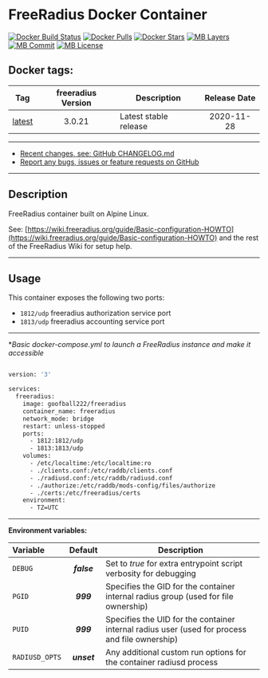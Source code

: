 # FreeRadius Docker Container

[![Docker Build Status](https://img.shields.io/docker/cloud/build/goofball222/freeradius.svg)](https://hub.docker.com/r/goofball222/freeradius/) [![Docker Pulls](https://img.shields.io/docker/pulls/goofball222/freeradius.svg)](https://hub.docker.com/r/goofball222/freeradius/) [![Docker Stars](https://img.shields.io/docker/stars/goofball222/freeradius.svg)](https://hub.docker.com/r/goofball222/freeradius/) [![MB Layers](https://images.microbadger.com/badges/image/goofball222/freeradius.svg)](https://microbadger.com/images/goofball222/freeradius) [![MB Commit](https://images.microbadger.com/badges/commit/goofball222/freeradius.svg)](https://microbadger.com/images/goofball222/freeradius) [![MB License](https://images.microbadger.com/badges/license/goofball222/freeradius.svg)](https://microbadger.com/images/goofball222/freeradius)

## Docker tags:
| Tag | freeradius Version | Description | Release Date |
| --- | :---: | --- | :---: |
| [latest](https://github.com/goofball222/freeradius/blob/master/stable/Dockerfile) | 3.0.21 | Latest stable release | 2020-11-28 |

---

* [Recent changes, see: GitHub CHANGELOG.md](https://github.com/goofball222/freeradius/blob/master/CHANGELOG.md)
* [Report any bugs, issues or feature requests on GitHub](https://github.com/goofball222/freeradius/issues)

---

## Description

FreeRadius container built on Alpine Linux.

See: [https://wiki.freeradius.org/guide/Basic-configuration-HOWTO](https://wiki.freeradius.org/guide/Basic-configuration-HOWTO) and the rest of the FreeRadius Wiki for setup help.

---

## Usage

This container exposes the following two ports:
* `1812/udp` freeradius authorization service port
* `1813/udp` freeradius accounting service port

---

**Basic docker-compose.yml to launch a FreeRadius instance and make it accessible*

```bash

version: '3'

services:
  freeradius:
    image: goofball222/freeradius
    container_name: freeradius
    network_mode: bridge
    restart: unless-stopped
    ports:
      - 1812:1812/udp
      - 1813:1813/udp
    volumes:
      - /etc/localtime:/etc/localtime:ro
      - ./clients.conf:/etc/raddb/clients.conf
      - ./radiusd.conf:/etc/raddb/radiusd.conf
      - ./authorize:/etc/raddb/mods-config/files/authorize
      - ./certs:/etc/freeradius/certs
    environment:
      - TZ=UTC

```

---


**Environment variables:**

| Variable | Default | Description |
| :--- | :---: | --- |
| `DEBUG` | ***false*** | Set to *true* for extra entrypoint script verbosity for debugging |
| `PGID` | ***999*** | Specifies the GID for the container internal radius group (used for file ownership) |
| `PUID` | ***999*** | Specifies the UID for the container internal radius user (used for process and file ownership) |
| `RADIUSD_OPTS` | ***unset*** |  Any additional custom run options for the container radiusd process |

[//]: # (Licensed under the Apache 2.0 license)
[//]: # (Copyright 2018 The Goofball - goofball222@gmail.com)
